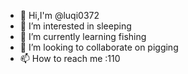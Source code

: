 - 👋 Hi,I'm @luqi0372 
- 👀 I’m interested in sleeping
- 🌱 I’m currently learning fishing
- 💞️ I’m looking to collaborate on pigging
- 📫 How to reach me :110

<!---
luqi0372/luqi0372 is a ✨ special ✨ repository because its `README.md` (this file) appears on your GitHub profile.
You can click the Preview link to take a look at your changes.
--->
